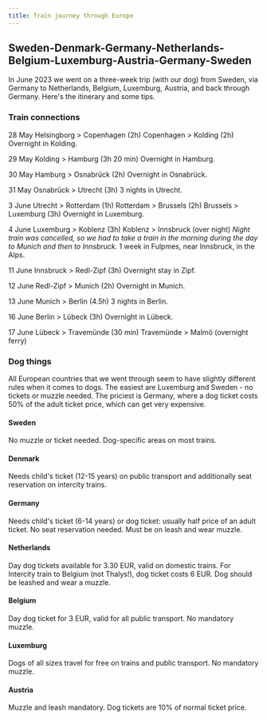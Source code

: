 ```yaml
---
title: Train journey through Europe
---
```

## Sweden-Denmark-Germany-Netherlands-Belgium-Luxemburg-Austria-Germany-Sweden
In June 2023 we went on a three-week trip (with our dog) from Sweden, via Germany to Netherlands, Belgium, Luxemburg, Austria, and back through Germany. Here's the itinerary and some tips. 

### Train connections
28 May 
Helsingborg > Copenhagen (2h)
Copenhagen > Kolding (2h)
Overnight in Kolding. 

29 May
Kolding > Hamburg (3h 20 min)
Overnight in Hamburg.

30 May 
Hamburg > Osnabrück (2h)
Overnight in Osnabrück.

31 May
Osnabrück > Utrecht (3h)
3 nights in Utrecht.

3 June
Utrecht > Rotterdam (1h)
Rotterdam > Brussels (2h)
Brussels > Luxemburg (3h)
Overnight in Luxemburg.

4 June
Luxemburg > Koblenz (3h)
Koblenz > Innsbruck (over night)
_Night train was cancelled, so we had to take a train in the morning during the day to Munich and then to Innsbruck._
1 week in Fulpmes, near Innsbruck, in the Alps.

11 June
Innsbruck > Redl-Zipf (3h)
Overnight stay in Zipf.

12 June
Redl-Zipf > Munich (2h)
Overnight in Munich.

13 June
Munich > Berlin (4.5h)
3 nights in Berlin.

16 June
Berlin > Lübeck (3h)
Overnight in Lübeck.

17 June
Lübeck > Travemünde (30 min)
Travemünde > Malmö (overnight ferry)

### Dog things
All European countries that we went through seem to have slightly different rules when it comes to dogs. 
The easiest are Luxemburg and Sweden - no tickets or muzzle needed. The priciest is Germany, where a dog ticket costs 50% of the adult ticket price, which can get very expensive. 

#### Sweden 
No muzzle or ticket needed. Dog-specific areas on most trains. 
#### Denmark 
Needs child's ticket (12-15 years) on public transport and additionally seat reservation on intercity trains. 

#### Germany
Needs child's ticket (6-14 years) or dog ticket: usually half price of an adult ticket. No seat reservation needed. Must be on leash and wear muzzle. 

#### Netherlands
Day dog tickets available for 3.30 EUR, valid on domestic trains. 
For Intercity train to Belgium (not Thalys!), dog ticket costs 6 EUR. Dog should be leashed and wear a muzzle. 

#### Belgium
Day dog ticket for 3 EUR, valid for all public transport. No mandatory muzzle. 

#### Luxemburg
Dogs of all sizes travel for free on trains and public transport. No mandatory muzzle.

#### Austria
Muzzle and leash mandatory. Dog tickets are 10% of normal ticket price. 








